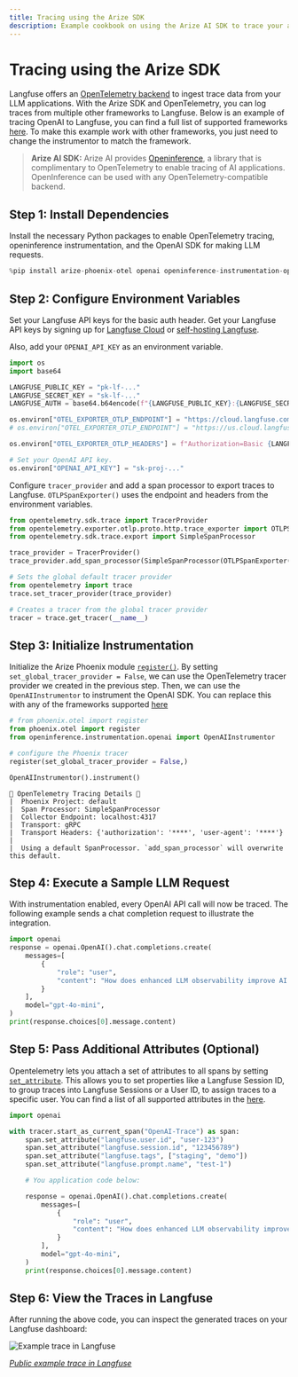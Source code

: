 ```yaml
---
title: Tracing using the Arize SDK
description: Example cookbook on using the Arize AI SDK to trace your application to Langfuse.
---
```


# Tracing using the Arize SDK

Langfuse offers an [OpenTelemetry backend](https://langfuse.com/docs/opentelemetry/get-started) to ingest trace data from your LLM applications. With the Arize SDK and OpenTelemetry, you can log traces from multiple other frameworks to Langfuse. Below is an example of tracing OpenAI to Langfuse, you can find a full list of supported frameworks [here](https://docs.arize.com/phoenix/tracing/integrations-tracing). To make this example work with other frameworks, you just need to change the instrumentor to match the framework. 

> **Arize AI SDK:** Arize AI provides [Openinference](https://github.com/Arize-ai/openinference), a library that is complimentary to OpenTelemetry to enable tracing of AI applications. OpenInference can be used with any OpenTelemetry-compatible backend. 

## Step 1: Install Dependencies

Install the necessary Python packages to enable OpenTelemetry tracing, openinference instrumentation, and the OpenAI SDK for making LLM requests.


```python
%pip install arize-phoenix-otel openai openinference-instrumentation-openai
```

## Step 2: Configure Environment Variables

Set your Langfuse API keys for the basic auth header. Get your Langfuse API keys by signing up for [Langfuse Cloud](https://cloud.langfuse.com) or [self-hosting Langfuse](https://langfuse.com/self-hosting).

Also, add your `OPENAI_API_KEY` as an environment variable.


```python
import os
import base64

LANGFUSE_PUBLIC_KEY = "pk-lf-..."
LANGFUSE_SECRET_KEY = "sk-lf-..."
LANGFUSE_AUTH = base64.b64encode(f"{LANGFUSE_PUBLIC_KEY}:{LANGFUSE_SECRET_KEY}".encode()).decode()

os.environ["OTEL_EXPORTER_OTLP_ENDPOINT"] = "https://cloud.langfuse.com/api/public/otel" # 🇪🇺 EU data region
# os.environ["OTEL_EXPORTER_OTLP_ENDPOINT"] = "https://us.cloud.langfuse.com/api/public/otel" # 🇺🇸 US data region

os.environ["OTEL_EXPORTER_OTLP_HEADERS"] = f"Authorization=Basic {LANGFUSE_AUTH}"

# Set your OpenAI API key.
os.environ["OPENAI_API_KEY"] = "sk-proj-..."
```

Configure `tracer_provider` and add a span processor to export traces to Langfuse. `OTLPSpanExporter()` uses the endpoint and headers from the environment variables.


```python
from opentelemetry.sdk.trace import TracerProvider
from opentelemetry.exporter.otlp.proto.http.trace_exporter import OTLPSpanExporter
from opentelemetry.sdk.trace.export import SimpleSpanProcessor

trace_provider = TracerProvider()
trace_provider.add_span_processor(SimpleSpanProcessor(OTLPSpanExporter()))

# Sets the global default tracer provider
from opentelemetry import trace
trace.set_tracer_provider(trace_provider)

# Creates a tracer from the global tracer provider
tracer = trace.get_tracer(__name__)
```

## Step 3: Initialize Instrumentation

Initialize the Arize Phoenix module [`register()`](https://docs.arize.com/phoenix/tracing/how-to-tracing/setup-tracing-python). By setting `set_global_tracer_provider = False`, we can use the OpenTelemetry tracer provider we created in the previous step. Then, we can use the `OpenAIInstrumentor` to instrument the OpenAI SDK. You can replace this with any of the frameworks supported [here](https://docs.arize.com/phoenix/tracing/integrations-tracing)


```python
# from phoenix.otel import register
from phoenix.otel import register
from openinference.instrumentation.openai import OpenAIInstrumentor

# configure the Phoenix tracer
register(set_global_tracer_provider = False,)

OpenAIInstrumentor().instrument()
```

    🔭 OpenTelemetry Tracing Details 🔭
    |  Phoenix Project: default
    |  Span Processor: SimpleSpanProcessor
    |  Collector Endpoint: localhost:4317
    |  Transport: gRPC
    |  Transport Headers: {'authorization': '****', 'user-agent': '****'}
    |  
    |  Using a default SpanProcessor. `add_span_processor` will overwrite this default.
    


## Step 4: Execute a Sample LLM Request

With instrumentation enabled, every OpenAI API call will now be traced. The following example sends a chat completion request to illustrate the integration.


```python
import openai
response = openai.OpenAI().chat.completions.create(
    messages=[
        {
            "role": "user",
            "content": "How does enhanced LLM observability improve AI debugging?",
        }
    ],
    model="gpt-4o-mini",
)
print(response.choices[0].message.content)
```

## Step 5: Pass Additional Attributes (Optional)

Opentelemetry lets you attach a set of attributes to all spans by setting [`set_attribute`](https://opentelemetry.io/docs/languages/python/instrumentation/#add-attributes-to-a-span). This allows you to set properties like a Langfuse Session ID, to group traces into Langfuse Sessions or a User ID, to assign traces to a specific user. You can find a list of all supported attributes in the [here](/docs/opentelemetry/get-started#property-mapping).


```python
import openai

with tracer.start_as_current_span("OpenAI-Trace") as span:
    span.set_attribute("langfuse.user.id", "user-123")
    span.set_attribute("langfuse.session.id", "123456789")
    span.set_attribute("langfuse.tags", ["staging", "demo"])
    span.set_attribute("langfuse.prompt.name", "test-1")

    # You application code below:

    response = openai.OpenAI().chat.completions.create(
        messages=[
            {
                "role": "user",
                "content": "How does enhanced LLM observability improve AI debugging?",
            }
        ],
        model="gpt-4o-mini",
    )
    print(response.choices[0].message.content)
```

## Step 6: View the Traces in Langfuse

After running the above code, you can inspect the generated traces on your Langfuse dashboard:

![Example trace in Langfuse](https://langfuse.com/images/cookbook/otel-integration-arize/arize-ai-instrumentation-example-trace.png)

_[Public example trace in Langfuse](https://cloud.langfuse.com/project/cloramnkj0002jz088vzn1ja4/traces/76e520bd3ec1f70356cde4f6d369fd2e?timestamp=2025-02-28T12%3A57%3A01.513Z&observation=cc20bc20cebf9361)_
